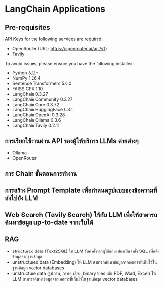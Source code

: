 # LangChain Applications

## Pre-requisites
API Keys for the following services are required:
 - OpenRouter (URL: https://openrouter.ai/api/v1)
 - Tavily

To avoid issues, please ensure you have the following installed:
- Python 3.12+
- NumPy 1.26.4
- Sentence Transformers 5.0.0
- FAISS CPU 1.10
- LangChain 0.3.27
- LangChain Community 0.3.27
- LangChain Core 0.3.72
- LangChain HuggingFace 0.3.1
- LangChain OpenAI 0.3.28
- LangChain Ollama 0.3.6
- LangChain Tavily 0.2.11

## การเรียกใช้งานผ่าน API ของผู้ให้บริการ LLMs ค่ายต่างๆ
 - Ollama
 - OpenRouter

## การ Chain ขั้นตอนการทำงาน

## การสร้าง Prompt Template เพื่อกำหนดรูปแบบของข้อความที่ส่งไปยัง LLM

## Web Search (Tavily Search) ให้กับ LLM เพื่อให้สามารถค้นหาข้อมูล up-to-date จากเว็บได้

 ## RAG
  - structured data (Text2SQL) ให้ LLM รับคำสั่งจากผู้ใช้และแปลงเป็นคำสั่ง SQL เพื่อดึงข้อมูลจากฐานข้อมูล
  - unstructured data (Embedding) ให้ LLM สามารถค้นหาข้อมูลจากเอกสารที่เก็บไว้ในฐานข้อมูล vector databases
  - unstructure data (รูปภาพ, กราฟ, เสียง, binary files เช่น PDF, Word, Excel) ให้ LLM สามารถค้นหาข้อมูลจากเอกสารที่เก็บไว้ในฐานข้อมูล vector databases